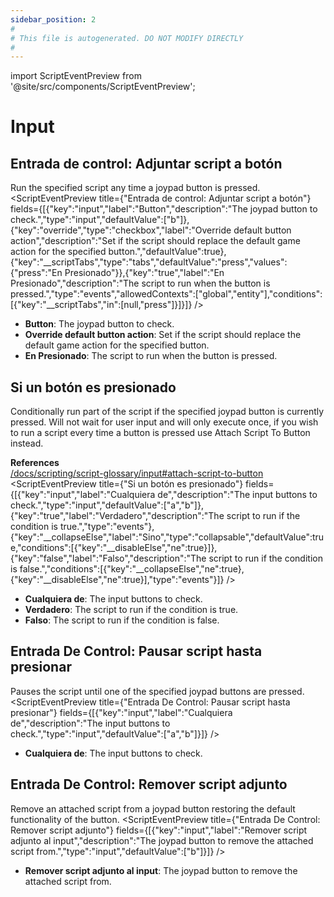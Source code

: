 ```yaml
---
sidebar_position: 2
#
# This file is autogenerated. DO NOT MODIFY DIRECTLY
#
---
```


import ScriptEventPreview from '@site/src/components/ScriptEventPreview';

# Input

## Entrada de control: Adjuntar script a botón
Run the specified script any time a joypad button is pressed.
<ScriptEventPreview title={"Entrada de control: Adjuntar script a botón"} fields={[{"key":"input","label":"Button","description":"The joypad button to check.","type":"input","defaultValue":["b"]},{"key":"override","type":"checkbox","label":"Override default button action","description":"Set if the script should replace the default game action for the specified button.","defaultValue":true},{"key":"__scriptTabs","type":"tabs","defaultValue":"press","values":{"press":"En Presionado"}},{"key":"true","label":"En Presionado","description":"The script to run when the button is pressed.","type":"events","allowedContexts":["global","entity"],"conditions":[{"key":"__scriptTabs","in":[null,"press"]}]}]} />

- **Button**: The joypad button to check.  
- **Override default button action**: Set if the script should replace the default game action for the specified button.  
- **En Presionado**: The script to run when the button is pressed.  

## Si un botón es presionado
Conditionally run part of the script if the specified joypad button is currently pressed. Will not wait for user input and will only execute once, if you wish to run a script every time a button is pressed use Attach Script To Button instead.

**References**  
[/docs/scripting/script-glossary/input#attach-script-to-button](/docs/scripting/script-glossary/input#attach-script-to-button)  
<ScriptEventPreview title={"Si un botón es presionado"} fields={[{"key":"input","label":"Cualquiera de","description":"The input buttons to check.","type":"input","defaultValue":["a","b"]},{"key":"true","label":"Verdadero","description":"The script to run if the condition is true.","type":"events"},{"key":"__collapseElse","label":"Sino","type":"collapsable","defaultValue":true,"conditions":[{"key":"__disableElse","ne":true}]},{"key":"false","label":"Falso","description":"The script to run if the condition is false.","conditions":[{"key":"__collapseElse","ne":true},{"key":"__disableElse","ne":true}],"type":"events"}]} />

- **Cualquiera de**: The input buttons to check.  
- **Verdadero**: The script to run if the condition is true.  
- **Falso**: The script to run if the condition is false.  

## Entrada De Control: Pausar script hasta presionar
Pauses the script until one of the specified joypad buttons are pressed.
<ScriptEventPreview title={"Entrada De Control: Pausar script hasta presionar"} fields={[{"key":"input","label":"Cualquiera de","description":"The input buttons to check.","type":"input","defaultValue":["a","b"]}]} />

- **Cualquiera de**: The input buttons to check.  

## Entrada De Control: Remover script adjunto
Remove an attached script from a joypad button restoring the default functionality of the button.
<ScriptEventPreview title={"Entrada De Control: Remover script adjunto"} fields={[{"key":"input","label":"Remover script adjunto al input","description":"The joypad button to remove the attached script from.","type":"input","defaultValue":["b"]}]} />

- **Remover script adjunto al input**: The joypad button to remove the attached script from.  

